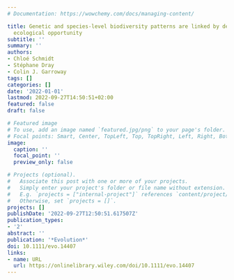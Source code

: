 ```yaml
---
# Documentation: https://wowchemy.com/docs/managing-content/

title: Genetic and species‐level biodiversity patterns are linked by demography and
  ecological opportunity
subtitle: ''
summary: ''
authors:
- Chloé Schmidt
- Stéphane Dray
- Colin J. Garroway
tags: []
categories: []
date: '2022-01-01'
lastmod: 2022-09-27T14:50:51+02:00
featured: false
draft: false

# Featured image
# To use, add an image named `featured.jpg/png` to your page's folder.
# Focal points: Smart, Center, TopLeft, Top, TopRight, Left, Right, BottomLeft, Bottom, BottomRight.
image:
  caption: ''
  focal_point: ''
  preview_only: false

# Projects (optional).
#   Associate this post with one or more of your projects.
#   Simply enter your project's folder or file name without extension.
#   E.g. `projects = ["internal-project"]` references `content/project/deep-learning/index.md`.
#   Otherwise, set `projects = []`.
projects: []
publishDate: '2022-09-27T12:50:51.617507Z'
publication_types:
- '2'
abstract: ''
publication: '*Evolution*'
doi: 10.1111/evo.14407
links:
- name: URL
  url: https://onlinelibrary.wiley.com/doi/10.1111/evo.14407
---
```

